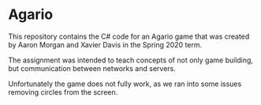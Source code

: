 # Agario

This repository contains the C# code for an Agario game that was created by Aaron Morgan and Xavier Davis in the Spring 2020 term.

The assignment was intended to teach concepts of not only game building, but communication between networks and servers.

Unfortunately the game does not fully work, as we ran into some issues removing circles from the screen.

